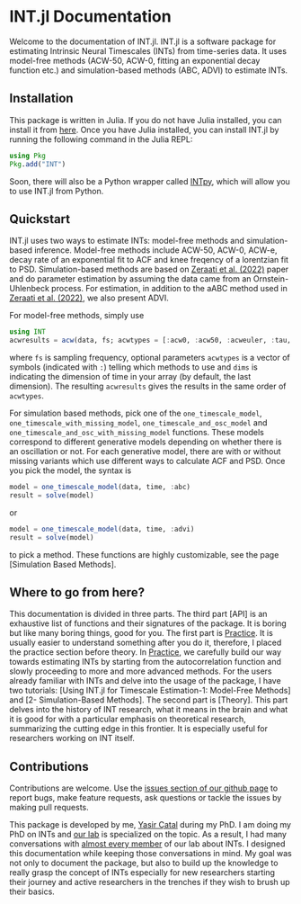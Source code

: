 # INT.jl Documentation

Welcome to the documentation of INT.jl. INT.jl is a software package for estimating 
Intrinsic Neural Timescales (INTs) from time-series data. It uses model-free methods 
(ACW-50, ACW-0, fitting an exponential decay function etc.) and simulation-based
methods (ABC, ADVI) to estimate INTs.

## Installation

This package is written in Julia. If you do not have Julia installed, you can install it from 
[here](https://julialang.org/downloads/). Once you have Julia installed, you can install INT.jl by running the following command in the Julia REPL:

```julia
using Pkg
Pkg.add("INT")
```
Soon, there will also be a Python wrapper called [INTpy](https://github.com/duodenum96/INTpy), 
which will allow you to use INT.jl from Python. 

## Quickstart

INT.jl uses two ways to estimate INTs: model-free methods and simulation-based inference. 
Model-free methods include ACW-50, ACW-0, ACW-e, decay rate of an exponential fit to ACF and 
knee freqency of a lorentzian fit to PSD. Simulation-based methods are based on [Zeraati 
et al. (2022)](https://www.nature.com/articles/s43588-022-00214-3) paper and do parameter 
estimation by assuming the data came from an Ornstein-Uhlenbeck process. For estimation, in addition 
to the aABC method used in [Zeraati et al. (2022)](https://www.nature.com/articles/s43588-022-00214-3), 
we also present ADVI. 

For model-free methods, simply use 

```julia
using INT
acwresults = acw(data, fs; acwtypes = [:acw0, :acw50, :acweuler, :tau, :knee]), dims=ndims(data))
```

where `fs` is sampling frequency, optional parameters `acwtypes` is a vector of 
symbols (indicated with `:`) telling which methods to use and `dims` is indicating the dimension 
of time in your array (by default, the last dimension). The resulting `acwresults` gives the 
results in the same order of `acwtypes`. 

For simulation based methods, pick one of the `one_timescale_model`, `one_timescale_with_missing_model`, 
`one_timescale_and_osc_model` and `one_timescale_and_osc_with_missing_model` functions. These models 
correspond to different generative models depending on whether there is an oscillation or not. For each 
generative model, there are with or without missing variants which use different ways to calculate 
ACF and PSD. Once you pick the model, the syntax is 

```julia
model = one_timescale_model(data, time, :abc)
result = solve(model)
```

or 

```julia
model = one_timescale_model(data, time, :advi)
result = solve(model)
```

to pick a method. These functions are highly customizable, see the page [Simulation Based Methods]. 

## Where to go from here?

This documentation is divided in three parts. The third part [API] is an exhaustive list of 
functions and their signatures of the package. It is boring but like many boring things, good for you. 
The first part is [Practice](@ref). It is usually easier 
to understand something after you do it, therefore, I placed the practice section before theory. 
In [Practice](@ref), we carefully build our way towards estimating INTs by starting from the 
autocorrelation function and slowly proceeding to more and more advanced methods. 
For the users already familiar with INTs and delve into the usage of the 
package, I have two tutorials: [Using INT.jl for Timescale Estimation-1: Model-Free Methods] and [2- Simulation-Based Methods]. 
The second part is [Theory]. This part delves into the history of INT research, what it means in the brain and what it is good for with a particular emphasis on theoretical research, summarizing 
the cutting edge in this frontier. It is especially useful for researchers working on INT itself. 


## Contributions

Contributions are welcome. Use the 
[issues section of our github page](https://github.com/duodenum96/INT.jl/issues) 
to report bugs, make feature requests, ask questions or 
tackle the issues by making pull requests. 

This package is developed by me, [Yasir Çatal](https://github.com/duodenum96) during my PhD. I am 
doing my PhD on INTs and [our lab](https://www.georgnorthoff.com) is specialized on the topic. As a result, 
I had many conversations with [almost every member](https://www.georgnorthoff.com/researchers) 
of our lab about INTs. I designed this documentation while keeping those conversations in mind. 
My goal was not only to document the package, but also to build up the knowledge to really grasp 
the concept of INTs especially for new researchers starting their journey and active researchers in the 
trenches if they wish to brush up their basics. 

